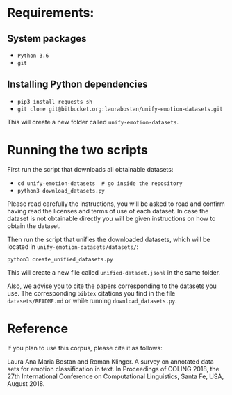 # Requirements:

## System packages

- `Python 3.6`
- `git`
## Installing Python dependencies

- `pip3 install requests sh`
- `git clone git@bitbucket.org:laurabostan/unify-emotion-datasets.git`


This will create a new folder called `unify-emotion-datasets`.

# Running the two scripts

First run the script that downloads all obtainable datasets:

- `cd unify-emotion-datasets  # go inside the repository`
- `python3 download_datasets.py`


Please read carefully the instructions, you will be asked to read and confirm having read the licenses and terms of use of each dataset. 
In case the dataset is not obtainable directly you will be given instructions on how to obtain the dataset.

Then run the script that unifies the downloaded datasets, which will be located in `unify-emotion-datasets/datasets/`:


`python3 create_unified_datasets.py`


This will create a new file called `unified-dataset.jsonl` in the same folder.

Also, we advise you to cite the papers corresponding to the datasets you use.
The corresponding `bibtex` citations you find in the file `datasets/README.md` or while
running `download_datasets.py`. 

# Reference 
If you plan to use this corpus, please cite it as follows: 

Laura Ana Maria Bostan and Roman Klinger. A survey on annotated data sets for emotion classification in text. In Proceedings of COLING 2018, the 27th International Conference on Computational Linguistics, Santa Fe, USA, August 2018.

